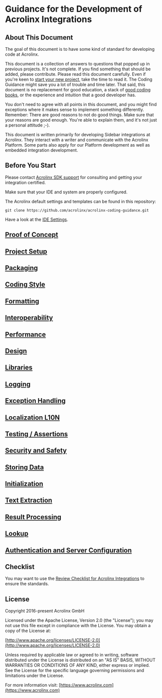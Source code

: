 # Guidance for the Development of Acrolinx Integrations

## About This Document

The goal of this document is to have some kind of standard for developing code at Acrolinx.

This document is a collection of answers to questions that popped up in previous projects.
It's not complete. If you find something that should be added, please contribute. Please read this document carefully.
Even if you're keen to [start your new project](https://docs.acrolinx.com/customintegrations),
take the time to read it.
The Coding Guidance might save you a lot of trouble and time later.
That said, this document is no replacement for good education,
a stack of [good coding books](topics/coding-style.md),
or the experience and intuition that a good developer has.

You don't need to agree with all points in this document,
and you might find exceptions where it makes sense to implement something differently.
Remember: There are good reasons to not do good things.
Make sure that your reasons are good enough. You're able to explain them, and
it's not just a personal attitude ;-).

This document is written primarily for developing Sidebar integrations at
Acrolinx. They interact with a writer and communicate with the
Acrolinx Platform. Some parts also apply for our Platform development as well as embedded integration development.

## Before You Start

Please contact [Acrolinx SDK support](topics/sdk-support.md) for consulting and getting your integration certified.

Make sure that your IDE and system are properly configured.

The Acrolinx default settings and templates can be found in this repository:

    git clone https://github.com/acrolinx/acrolinx-coding-guidance.git

Have a look at the [IDE Settings](ide-settings).

## [Proof of Concept](topics/poc.md)

## [Project Setup](topics/project-setup.md)

## [Packaging](topics/packaging.md)

## [Coding Style](topics/coding-style.md)

## [Formatting](topics/formatting.md)

## [Interoperability](topics/interoperability.md)

## [Performance](topics/performance.md)

## [Design](topics/design.md)

## [Libraries](topics/libraries.md)

## [Logging](topics/logging.md)

## [Exception Handling](topics/exception-handling.md)

## [Localization L10N](topics/l10n.md)

## [Testing / Assertions](topics/testing.md)

## [Security and Safety](topics/security-safety.md)

## [Storing Data](topics/store-data.md)

## [Initialization](topics/initialization.md)

## [Text Extraction](topics/text-extraction.md)

## [Result Processing](topics/result.md)

## [Lookup](topics/text-lookup.md)

## [Authentication and Server Configuration](topics/configuration.md)

## Checklist

You may want to use the [Review Checklist for Acrolinx Integrations](topics/checklist.md) to ensure the standards.

## License

Copyright 2016-present Acrolinx GmbH

Licensed under the Apache License, Version 2.0 (the "License");
you may not use this file except in compliance with the License.
You may obtain a copy of the License at:

[http://www.apache.org/licenses/LICENSE-2.0](http://www.apache.org/licenses/LICENSE-2.0)

Unless required by applicable law or agreed to in writing, software
distributed under the License is distributed on an "AS IS" BASIS,
WITHOUT WARRANTIES OR CONDITIONS OF ANY KIND, either express or implied.
See the License for the specific language governing permissions and
limitations under the License.

For more information visit: [https://www.acrolinx.com](https://www.acrolinx.com)
